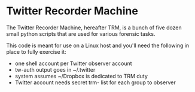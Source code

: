 # Twitter Recorder Machine

The Twitter Recorder Machine, hereafter TRM, is a bunch of five dozen small python scripts that are used for various forensic tasks. 

This code is meant for use on a Linux host and you'll need the following in place to fully exercise it:

* one shell account per Twitter observer account
* tw-auth output goes in ~/.twitter
* system assumes ~/Dropbox is dedicated to TRM duty
* Twitter account needs secret trm-<name> list for each group to observer